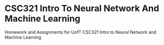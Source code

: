 # CSC321 Intro To Neural Network And Machine Learning

Homework and Assignments for UofT CSC321 Intro to Neural Network and Machine Learning
